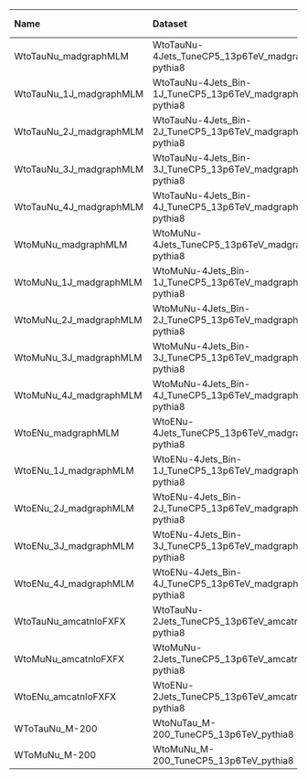 | Name                    | Dataset                                                   | RunIII2024Summer24 Root Request     | Root Status                          | NanoV15 Status                       |
|:------------------------|:----------------------------------------------------------|:------------------------------------|:-------------------------------------|:-------------------------------------|
| WtoTauNu_madgraphMLM    | WtoTauNu-4Jets_TuneCP5_13p6TeV_madgraphMLM-pythia8        | NONE                                | $${\color{red}\textbf{MISSING}}$$    | $${\color{red}\textbf{MISSING}}$$    |
| WtoTauNu_1J_madgraphMLM | WtoTauNu-4Jets_Bin-1J_TuneCP5_13p6TeV_madgraphMLM-pythia8 | NONE                                | $${\color{red}\textbf{MISSING}}$$    | $${\color{red}\textbf{MISSING}}$$    |
| WtoTauNu_2J_madgraphMLM | WtoTauNu-4Jets_Bin-2J_TuneCP5_13p6TeV_madgraphMLM-pythia8 | NONE                                | $${\color{red}\textbf{MISSING}}$$    | $${\color{red}\textbf{MISSING}}$$    |
| WtoTauNu_3J_madgraphMLM | WtoTauNu-4Jets_Bin-3J_TuneCP5_13p6TeV_madgraphMLM-pythia8 | NONE                                | $${\color{red}\textbf{MISSING}}$$    | $${\color{red}\textbf{MISSING}}$$    |
| WtoTauNu_4J_madgraphMLM | WtoTauNu-4Jets_Bin-4J_TuneCP5_13p6TeV_madgraphMLM-pythia8 | NONE                                | $${\color{red}\textbf{MISSING}}$$    | $${\color{red}\textbf{MISSING}}$$    |
| WtoMuNu_madgraphMLM     | WtoMuNu-4Jets_TuneCP5_13p6TeV_madgraphMLM-pythia8         | NONE                                | $${\color{red}\textbf{MISSING}}$$    | $${\color{red}\textbf{MISSING}}$$    |
| WtoMuNu_1J_madgraphMLM  | WtoMuNu-4Jets_Bin-1J_TuneCP5_13p6TeV_madgraphMLM-pythia8  | NONE                                | $${\color{red}\textbf{MISSING}}$$    | $${\color{red}\textbf{MISSING}}$$    |
| WtoMuNu_2J_madgraphMLM  | WtoMuNu-4Jets_Bin-2J_TuneCP5_13p6TeV_madgraphMLM-pythia8  | NONE                                | $${\color{red}\textbf{MISSING}}$$    | $${\color{red}\textbf{MISSING}}$$    |
| WtoMuNu_3J_madgraphMLM  | WtoMuNu-4Jets_Bin-3J_TuneCP5_13p6TeV_madgraphMLM-pythia8  | NONE                                | $${\color{red}\textbf{MISSING}}$$    | $${\color{red}\textbf{MISSING}}$$    |
| WtoMuNu_4J_madgraphMLM  | WtoMuNu-4Jets_Bin-4J_TuneCP5_13p6TeV_madgraphMLM-pythia8  | NONE                                | $${\color{red}\textbf{MISSING}}$$    | $${\color{red}\textbf{MISSING}}$$    |
| WtoENu_madgraphMLM      | WtoENu-4Jets_TuneCP5_13p6TeV_madgraphMLM-pythia8          | NONE                                | $${\color{red}\textbf{MISSING}}$$    | $${\color{red}\textbf{MISSING}}$$    |
| WtoENu_1J_madgraphMLM   | WtoENu-4Jets_Bin-1J_TuneCP5_13p6TeV_madgraphMLM-pythia8   | NONE                                | $${\color{red}\textbf{MISSING}}$$    | $${\color{red}\textbf{MISSING}}$$    |
| WtoENu_2J_madgraphMLM   | WtoENu-4Jets_Bin-2J_TuneCP5_13p6TeV_madgraphMLM-pythia8   | NONE                                | $${\color{red}\textbf{MISSING}}$$    | $${\color{red}\textbf{MISSING}}$$    |
| WtoENu_3J_madgraphMLM   | WtoENu-4Jets_Bin-3J_TuneCP5_13p6TeV_madgraphMLM-pythia8   | NONE                                | $${\color{red}\textbf{MISSING}}$$    | $${\color{red}\textbf{MISSING}}$$    |
| WtoENu_4J_madgraphMLM   | WtoENu-4Jets_Bin-4J_TuneCP5_13p6TeV_madgraphMLM-pythia8   | NONE                                | $${\color{red}\textbf{MISSING}}$$    | $${\color{red}\textbf{MISSING}}$$    |
| WtoTauNu_amcatnloFXFX   | WtoTauNu-2Jets_TuneCP5_13p6TeV_amcatnloFXFX-pythia8       | GEN-RunIII2024Summer24wmLHEGS-00074 | $${\color{blue}\textbf{SUBMITTED}}$$ | $${\color{blue}\textbf{SUBMITTED}}$$ |
| WtoMuNu_amcatnloFXFX    | WtoMuNu-2Jets_TuneCP5_13p6TeV_amcatnloFXFX-pythia8        | GEN-RunIII2024Summer24wmLHEGS-00072 | $${\color{blue}\textbf{SUBMITTED}}$$ | $${\color{blue}\textbf{SUBMITTED}}$$ |
| WtoENu_amcatnloFXFX     | WtoENu-2Jets_TuneCP5_13p6TeV_amcatnloFXFX-pythia8         | GEN-RunIII2024Summer24wmLHEGS-00070 | $${\color{blue}\textbf{SUBMITTED}}$$ | $${\color{blue}\textbf{SUBMITTED}}$$ |
| WToTauNu_M-200          | WtoNuTau_M-200_TuneCP5_13p6TeV_pythia8                    | NONE                                | $${\color{red}\textbf{MISSING}}$$    | $${\color{red}\textbf{MISSING}}$$    |
| WToMuNu_M-200           | WtoMuNu_M-200_TuneCP5_13p6TeV_pythia8                     | NONE                                | $${\color{red}\textbf{MISSING}}$$    | $${\color{red}\textbf{MISSING}}$$    |